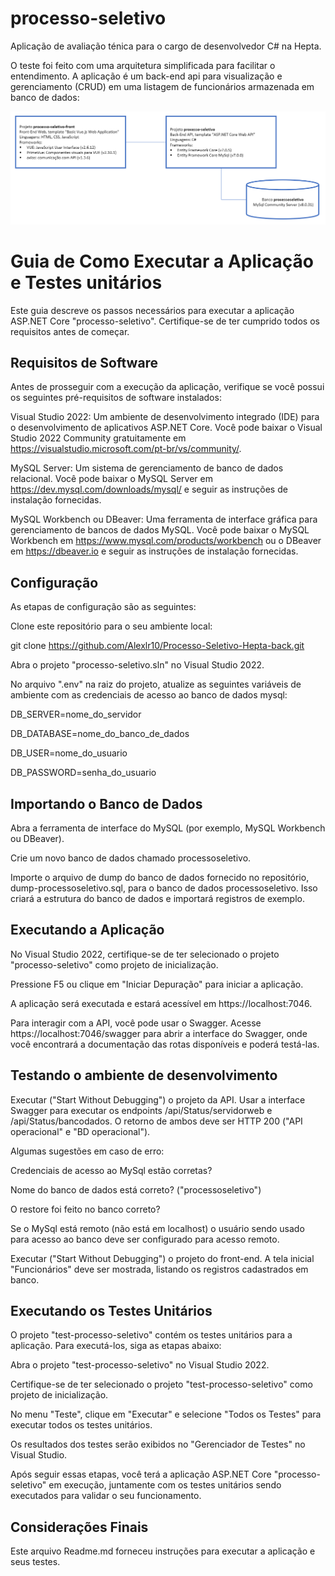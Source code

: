 # processo-seletivo
Aplicação de avaliação ténica para o cargo de desenvolvedor C# na Hepta.

O teste foi feito com uma arquitetura simplificada para facilitar o entendimento. A aplicação é um back-end api para visualização e gerenciamento (CRUD) em uma listagem de funcionários armazenada em banco de dados:

![arquitetura1](arquitetura1.png)

# Guia de Como Executar a Aplicação e Testes unitários
Este guia descreve os passos necessários para executar a aplicação ASP.NET Core "processo-seletivo". Certifique-se de ter cumprido todos os requisitos antes de começar.

## Requisitos de Software
Antes de prosseguir com a execução da aplicação, verifique se você possui os seguintes pré-requisitos de software instalados:

Visual Studio 2022: Um ambiente de desenvolvimento integrado (IDE) para o desenvolvimento de aplicativos ASP.NET Core. Você pode baixar o Visual Studio 2022 Community gratuitamente em https://visualstudio.microsoft.com/pt-br/vs/community/.

MySQL Server: Um sistema de gerenciamento de banco de dados relacional. Você pode baixar o MySQL Server em https://dev.mysql.com/downloads/mysql/ e seguir as instruções de instalação fornecidas.

MySQL Workbench ou DBeaver: Uma ferramenta de interface gráfica para gerenciamento de bancos de dados MySQL. Você pode baixar o MySQL Workbench em https://www.mysql.com/products/workbench ou o DBeaver em https://dbeaver.io e seguir as instruções de instalação fornecidas.

## Configuração
As etapas de configuração são as seguintes:

Clone este repositório para o seu ambiente local:

git clone https://github.com/Alexlr10/Processo-Seletivo-Hepta-back.git

Abra o projeto "processo-seletivo.sln" no Visual Studio 2022.

No arquivo ".env" na raiz do projeto, atualize as seguintes variáveis de ambiente com as credenciais de acesso ao banco de dados mysql:

DB_SERVER=nome_do_servidor

DB_DATABASE=nome_do_banco_de_dados

DB_USER=nome_do_usuario

DB_PASSWORD=senha_do_usuario

## Importando o Banco de Dados
Abra a ferramenta de interface do MySQL (por exemplo, MySQL Workbench ou DBeaver).

Crie um novo banco de dados chamado processoseletivo.

Importe o arquivo de dump do banco de dados fornecido no repositório, dump-processoseletivo.sql, para o banco de dados processoseletivo. Isso criará a estrutura do banco de dados e importará registros de exemplo.

## Executando a Aplicação

No Visual Studio 2022, certifique-se de ter selecionado o projeto "processo-seletivo" como projeto de inicialização.

Pressione F5 ou clique em "Iniciar Depuração" para iniciar a aplicação.

A aplicação será executada e estará acessível em https://localhost:7046.

Para interagir com a API, você pode usar o Swagger. Acesse https://localhost:7046/swagger para abrir a interface do Swagger, onde você encontrará a documentação das rotas disponíveis e poderá testá-las.

## Testando o ambiente de desenvolvimento
Executar ("Start Without Debugging") o projeto da API. Usar a interface Swagger para executar os endpoints /api/Status/servidorweb e /api/Status/bancodados. O retorno de ambos deve ser HTTP 200 ("API operacional" e "BD operacional").

Algumas sugestões em caso de erro:

Credenciais de acesso ao MySql estão corretas?

Nome do banco de dados está correto? ("processoseletivo")

O restore foi feito no banco correto?

Se o MySql está remoto (não está em localhost) o usuário sendo usado para acesso ao banco deve ser configurado para acesso remoto.

Executar ("Start Without Debugging") o projeto do front-end. A tela inicial "Funcionários" deve ser mostrada, listando os registros cadastrados em banco.

## Executando os Testes Unitários
O projeto "test-processo-seletivo" contém os testes unitários para a aplicação. Para executá-los, siga as etapas abaixo:

Abra o projeto "test-processo-seletivo" no Visual Studio 2022.

Certifique-se de ter selecionado o projeto "test-processo-seletivo" como projeto de inicialização.

No menu "Teste", clique em "Executar" e selecione "Todos os Testes" para executar todos os testes unitários.

Os resultados dos testes serão exibidos no "Gerenciador de Testes" no Visual Studio.

Após seguir essas etapas, você terá a aplicação ASP.NET Core "processo-seletivo" em execução, juntamente com os testes unitários sendo executados para validar o seu funcionamento.

## Considerações Finais
Este arquivo Readme.md forneceu instruções para executar a aplicação e seus testes.